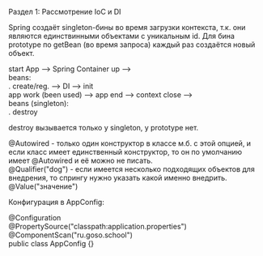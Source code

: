 Раздел 1: Рассмотрение IoC и DI

Spring создаёт singleton-бины во время загрузки контекста, т.к. они являются единствинными объектами с уникальным id.
Для бина prototype по getBean (во время запроса) каждый раз создаётся новый объект.

start App --> Spring Container up -->  
beans:  
. create/reg. --> DI --> init  
app work (been used) --> app end --> context close -->  
beans (singleton):  
. destroy

destroy вызывается только у singleton, у prototype нет.

@Autowired - только один конструктор в классе м.б. с этой опцией, и если класс имеет единственный конструктор, то он по умолчанию имеет @Autowired и её можно не писать.  
@Qualifier("dog") - если имеется несколько подходящих объектов для внедрения, то спрингу нужно указать какой именно внедрить.  
@Value("значение")  

Конфигурация в AppConfig:

@Configuration  
@PropertySource("classpath:application.properties")  
@ComponentScan("ru.goso.school")  
public class AppConfig {}  





